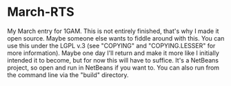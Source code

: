 March-RTS
=========

My March entry for 1GAM.
This is not entirely finished, that's why I made it open source. Maybe someone else wants to fiddle around with this.
You can use this under the LGPL v.3 (see "COPYING" and "COPYING.LESSER" for more information).
Maybe one day I'll return and make it more like I initially intended it to become, but for now this will have to suffice.
It's a NetBeans project, so open and run in NetBeans if you want to.
You can also run from the command line via the "build" directory.
